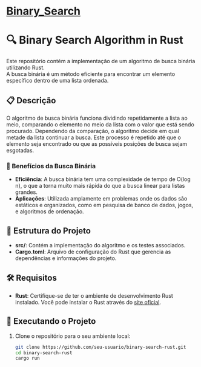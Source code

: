 # <a href="https://en.wikipedia.org/wiki/Binary_search">Binary_Search<a>
# 🔍 Binary Search Algorithm in Rust

Este repositório contém a implementação de um algoritmo de busca binária utilizando Rust. <br> 
A busca binária é um método eficiente para encontrar um elemento específico dentro de uma lista ordenada.

## 📋 Descrição

O algoritmo de busca binária funciona dividindo repetidamente a lista ao meio, comparando o elemento no meio da lista com o valor que está sendo procurado. Dependendo da comparação, o algoritmo decide em qual metade da lista continuar a busca. Este processo é repetido até que o elemento seja encontrado ou que as possíveis posições de busca sejam esgotadas.

### 🧠 Benefícios da Busca Binária

- **Eficiência**: A busca binária tem uma complexidade de tempo de O(log n), o que a torna muito mais rápida do que a busca linear para listas grandes.
- **Aplicações**: Utilizada amplamente em problemas onde os dados são estáticos e organizados, como em pesquisa de banco de dados, jogos, e algoritmos de ordenação.

## 📂 Estrutura do Projeto

- **src/**: Contém a implementação do algoritmo e os testes associados.
- **Cargo.toml**: Arquivo de configuração do Rust que gerencia as dependências e informações do projeto.

## 🛠️ Requisitos

- **Rust**: Certifique-se de ter o ambiente de desenvolvimento Rust instalado. Você pode instalar o Rust através do [site oficial](https://www.rust-lang.org/tools/install).

## 🚀 Executando o Projeto

1. Clone o repositório para o seu ambiente local:
   ```bash
   git clone https://github.com/seu-usuario/binary-search-rust.git
   cd binary-search-rust
   cargo run

